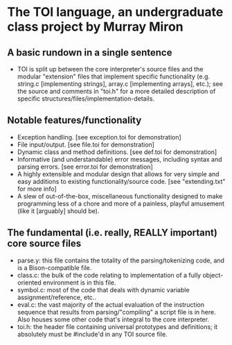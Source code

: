 The TOI language, an undergraduate class project by Murray Miron
================================================================

A basic rundown in a single sentence
------------------------------------
  * TOI is split up between the core interpreter's source files and the modular "extension" files that implement specific functionality (e.g. string.c [implementing strings], array.c [implementing arrays], etc.); see the source and comments in "toi.h" for a more detailed description of specific structures/files/implementation-details.



Notable features/functionality
------------------------------
  * Exception handling.	[see exception.toi for demonstration]
  * File input/output.	[see file.toi for demonstration]
  * Dynamic class and method definitions.	[see def.toi for demonstration]
  * Informative (and understandable) error messages, including syntax and parsing errors.	[see error.toi for demonstration]
  * A highly extensible and modular design that allows for very simple and easy additions to existing functionality/source code.	[see "extending.txt" for more info]
  * A slew of out-of-the-box, miscellaneous functionality designed to make programming less of a chore and more of a painless, playful amusement (like it [arguably] should be).



The fundamental (i.e. really, REALLY important) core source files
-----------------------------------------------------------------
  * parse.y: this file contains the totality of the parsing/tokenizing code, and is a Bison-compatible file.
  * class.c: the bulk of the code relating to implementation of a fully object-oriented environment is in this file.
  * symbol.c: most of the code that deals with dynamic variable assignment/reference, etc..
  * eval.c: the vast majority of the actual evaluation of the instruction sequence that results from parsing/"compiling" a script file is in here.  Also houses some other code that's integral to the core interpreter.
  * toi.h: the header file containing universal prototypes and definitions; it absolutely must be #include'd in any TOI source file.
